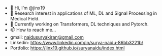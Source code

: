 - 👋 Hi, I’m @jinx19
- 👀 Research interest in applications of ML, DL and Signal Processing in Medical Field.
- 🌱 Currently working on Transformers, DL techniques and Pytorch.
- 📫 How to reach me...
- gmail: naidusuryakiran@gmail.com
- Linkedin: https://www.linkedin.com/in/surya-naidu-86bb3221b/
- Portfolio: https://jinx19.github.io/suryanaidu/index.html

<!---
jinx19/jinx19 is a ✨ special ✨ repository because its `README.md` (this file) appears on your GitHub profile.
You can click the Preview link to take a look at your changes.
--->
